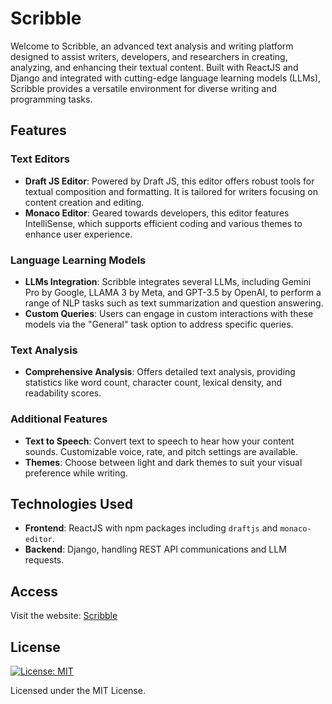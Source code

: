# Scribble

Welcome to Scribble, an advanced text analysis and writing platform designed to assist writers, developers, and researchers in creating, analyzing, and enhancing their textual content. Built with ReactJS and Django and integrated with cutting-edge language learning models (LLMs), Scribble provides a versatile environment for diverse writing and programming tasks.

## Features

### Text Editors
- **Draft JS Editor**: Powered by Draft JS, this editor offers robust tools for textual composition and formatting. It is tailored for writers focusing on content creation and editing.
- **Monaco Editor**: Geared towards developers, this editor features IntelliSense, which supports efficient coding and various themes to enhance user experience.

### Language Learning Models
- **LLMs Integration**: Scribble integrates several LLMs, including Gemini Pro by Google, LLAMA 3 by Meta, and GPT-3.5 by OpenAI, to perform a range of NLP tasks such as text summarization and question answering.
- **Custom Queries**: Users can engage in custom interactions with these models via the "General" task option to address specific queries.

### Text Analysis
- **Comprehensive Analysis**: Offers detailed text analysis, providing statistics like word count, character count, lexical density, and readability scores.

### Additional Features
- **Text to Speech**: Convert text to speech to hear how your content sounds. Customizable voice, rate, and pitch settings are available.
- **Themes**: Choose between light and dark themes to suit your visual preference while writing.

## Technologies Used
- **Frontend**: ReactJS with npm packages including `draftjs` and `monaco-editor`.
- **Backend**: Django, handling REST API communications and LLM requests.

## Access
Visit the website: [Scribble](https://scribble-farneet.vercel.app/)

## License
[![License: MIT](https://img.shields.io/badge/License-MIT-yellow.svg)](https://opensource.org/licenses/MIT)

Licensed under the MIT License.
